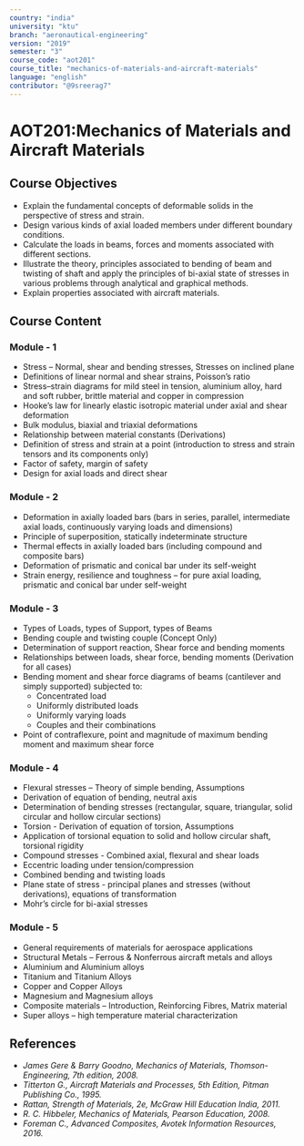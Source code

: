 ```yaml
---
country: "india"
university: "ktu"
branch: "aeronautical-engineering"
version: "2019"
semester: "3"
course_code: "aot201"
course_title: "mechanics-of-materials-and-aircraft-materials"
language: "english"
contributor: "@9sreerag7"
---
```


# AOT201:Mechanics of Materials and Aircraft Materials

## Course Objectives

- Explain the fundamental concepts of deformable solids in the perspective of stress and strain.
- Design various kinds of axial loaded members under different boundary conditions.
- Calculate the loads in beams, forces and moments associated with different sections.
- Illustrate the theory, principles associated to bending of beam and twisting of shaft and apply the principles of bi-axial state of stresses in various problems through analytical and graphical methods.
- Explain properties associated with aircraft materials.

## Course Content

### Module - 1

- Stress – Normal, shear and bending stresses, Stresses on inclined plane
- Definitions of linear normal and shear strains, Poisson’s ratio
- Stress–strain diagrams for mild steel in tension, aluminium alloy, hard and soft rubber, brittle material and copper in compression
- Hooke’s law for linearly elastic isotropic material under axial and shear deformation
- Bulk modulus, biaxial and triaxial deformations
- Relationship between material constants (Derivations)
- Definition of stress and strain at a point (introduction to stress and strain tensors and its components only)
- Factor of safety, margin of safety
- Design for axial loads and direct shear

### Module - 2

- Deformation in axially loaded bars (bars in series, parallel, intermediate axial loads, continuously varying loads and dimensions)
- Principle of superposition, statically indeterminate structure
- Thermal effects in axially loaded bars (including compound and composite bars)
- Deformation of prismatic and conical bar under its self-weight
- Strain energy, resilience and toughness – for pure axial loading, prismatic and conical bar under self-weight

### Module - 3

- Types of Loads, types of Support, types of Beams
- Bending couple and twisting couple (Concept Only)
- Determination of support reaction, Shear force and bending moments
- Relationships between loads, shear force, bending moments (Derivation for all cases)
- Bending moment and shear force diagrams of beams (cantilever and simply supported) subjected to:
  - Concentrated load
  - Uniformly distributed loads
  - Uniformly varying loads
  - Couples and their combinations
- Point of contraflexure, point and magnitude of maximum bending moment and maximum shear force

### Module - 4

- Flexural stresses – Theory of simple bending, Assumptions
- Derivation of equation of bending, neutral axis
- Determination of bending stresses (rectangular, square, triangular, solid circular and hollow circular sections)
- Torsion - Derivation of equation of torsion, Assumptions
- Application of torsional equation to solid and hollow circular shaft, torsional rigidity
- Compound stresses - Combined axial, flexural and shear loads
- Eccentric loading under tension/compression
- Combined bending and twisting loads
- Plane state of stress - principal planes and stresses (without derivations), equations of transformation
- Mohr’s circle for bi-axial stresses

### Module - 5

- General requirements of materials for aerospace applications
- Structural Metals – Ferrous & Nonferrous aircraft metals and alloys
- Aluminium and Aluminium alloys
- Titanium and Titanium Alloys
- Copper and Copper Alloys
- Magnesium and Magnesium alloys
- Composite materials – Introduction, Reinforcing Fibres, Matrix material
- Super alloys – high temperature material characterization

## References

- *James Gere & Barry Goodno, Mechanics of Materials, Thomson-Engineering, 7th edition, 2008.*
- *Titterton G., Aircraft Materials and Processes, 5th Edition, Pitman Publishing Co., 1995.*
- *Rattan, Strength of Materials, 2e, McGraw Hill Education India, 2011.*
- *R. C. Hibbeler, Mechanics of Materials, Pearson Education, 2008.*
- *Foreman C., Advanced Composites, Avotek Information Resources, 2016.*
